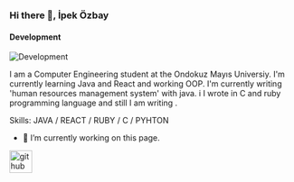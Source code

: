 ### Hi there 👋, İpek Özbay
#### Development
![Development](https://arturssmirnovs.github.io/github-profile-readme-generator/images/banner.png)

I am a Computer Engineering student at the Ondokuz Mayıs Universiy.
I'm currently learning Java and React and working OOP.
I'm currently writing 'human resources management system' with java. i
I wrote in C and ruby programming language and still I am writing .

Skills: JAVA / REACT / RUBY / C / PYHTON

- 🔭 I’m currently working on this page. 



[<img src='https://cdn.jsdelivr.net/npm/simple-icons@3.0.1/icons/github.svg' alt='github' height='40'>](https://github.com/ipekozbay)  
